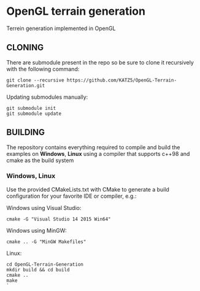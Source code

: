 # OpenGL terrain generation

Terrein generation implemented in OpenGL

## CLONING

There are submodule present in the repo so be sure to clone it recursively with the following command:

```
git clone --recursive https://github.com/KATZ5/OpenGL-Terrain-Generation.git
```

Updating submodules manually:

```
git submodule init
git submodule update
```

## BUILDING

The repository contains everything required to compile and build the examples on **Windows**, **Linux** using a compiler that supports c++98 and cmake as the build system

### Windows, Linux

Use the provided CMakeLists.txt with CMake to generate a build configuration for your favorite IDE or compiler, e.g.:

Windows using Visual Studio:

```
cmake -G "Visual Studio 14 2015 Win64"
```

Windows using MinGW:

```
cmake .. -G "MinGW Makefiles"
```

Linux:

```
cd OpenGL-Terrain-Generation
mkdir build && cd build
cmake ..
make
`
